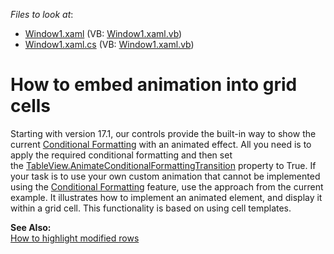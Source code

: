<!-- default file list -->
*Files to look at*:

* [Window1.xaml](./CS/AnimateCells/Window1.xaml) (VB: [Window1.xaml.vb](./VB/AnimateCells/Window1.xaml.vb))
* [Window1.xaml.cs](./CS/AnimateCells/Window1.xaml.cs) (VB: [Window1.xaml.vb](./VB/AnimateCells/Window1.xaml.vb))
<!-- default file list end -->
# How to embed animation into grid cells


<p>Starting with version 17.1, our controls provide the built-in way to show the current <a href="https://documentation.devexpress.com/WPF/17130/Controls-and-Libraries/Data-Grid/Conditional-Formatting">Conditional Formatting</a> with an animated effect. All you need is to apply the required conditional formatting and then set the <a href="https://documentation.devexpress.com/WPF/DevExpress.Xpf.Grid.TableView.AnimateConditionalFormattingTransition.property">TableView.AnimateConditionalFormattingTransition</a> property to True. If your task is to use your own custom animation that cannot be implemented using the <a href="https://documentation.devexpress.com/WPF/17130/Controls-and-Libraries/Data-Grid/Conditional-Formatting">Conditional Formatting</a> feature, use the approach from the current example. It illustrates how to implement an animated element, and display it within a grid cell. This functionality is based on using cell templates.</p>
<p><strong>See Also:</strong><br> <a href="https://www.devexpress.com/Support/Center/p/E841">How to highlight modified rows</a></p>

<br/>


